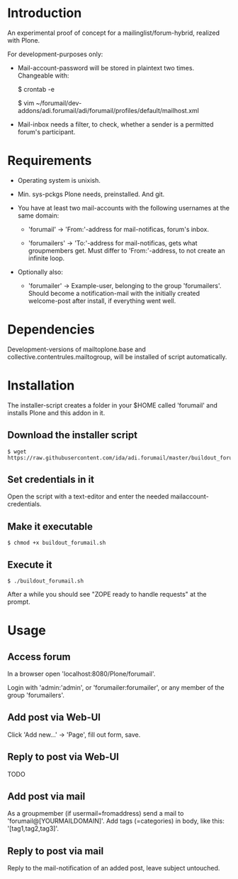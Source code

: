 Introduction
============

An experimental proof of concept for a mailinglist/forum-hybrid, realized with Plone.

For development-purposes only:

- Mail-account-password will be stored in plaintext two times. Changeable with:

    $ crontab -e

    $ vim ~/forumail/dev-addons/adi.forumail/adi/forumail/profiles/default/mailhost.xml


- Mail-inbox needs a filter, to check, whether a sender is a permitted forum's participant.


Requirements
=============

- Operating system is unixish.

- Min. sys-pckgs Plone needs, preinstalled. And git.

- You have at least two mail-accounts with the following usernames at the same domain:

    - 'forumail' -> 'From:'-address for mail-notificas, forum's inbox.

    - 'forumailers' -> 'To:'-address for mail-notificas, gets what groupmembers get.
                        Must differ to 'From:'-address, to not create an infinite loop.

- Optionally also:

    - 'forumailer' -> Example-user, belonging to the group 'forumailers'.
                      Should become a notification-mail with the initially
                      created welcome-post after install, if everything went well.


Dependencies
============

Development-versions of mailtoplone.base and collective.contentrules.mailtogroup,
will be installed of script automatically.



Installation
============

The installer-script creates a folder in your $HOME called 'forumail' and
installs Plone and this addon in it.


Download the installer script
-----------------------------

    $ wget https://raw.githubusercontent.com/ida/adi.forumail/master/buildout_forumail.sh



Set credentials in it
---------------------

Open the script with a text-editor and enter the needed mailaccount-credentials.



Make it executable
------------------

    $ chmod +x buildout_forumail.sh


Execute it
----------

    $ ./buildout_forumail.sh


After a while you should see "ZOPE ready to handle requests" at the prompt.


Usage
=====

Access forum
------------

In a browser open 'localhost:8080/Plone/forumail'.

Login with 'admin:'admin', or 'forumailer:forumailer', or any member of the group 'forumailers'.


Add post via Web-UI
-------------------

Click 'Add new...' -> 'Page', fill out form, save.


Reply to post via Web-UI
------------------------

TODO

Add post via mail
-----------------

As a groupmember (if usermail=fromaddress) send a mail to 'forumail@[YOURMAILDOMAIN]'.
Add tags (=categories) in body, like this: '[tag1,tag2,tag3]'.

Reply to post via mail
----------------------

Reply to the mail-notification of an added post, leave subject untouched.
